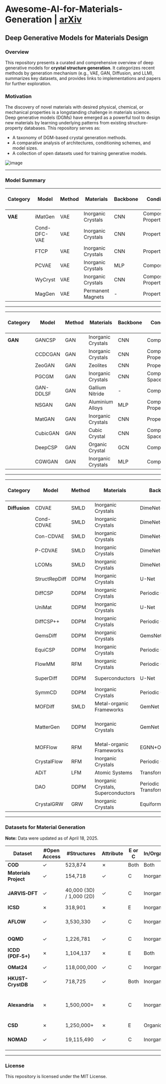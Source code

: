 # Awesome-AI-for-Materials-Generation | [arXiv](https://arxiv.org/pdf/2505.16379)


## Deep Generative Models for Materials Design

### Overview

This repository presents a curated and comprehensive overview of deep generative models for **crystal structure generation**. It categorizes recent methods by generation mechanism (e.g., VAE, GAN, Diffusion, and LLM), summarizes key datasets, and provides links to implementations and papers for further exploration.

###  Motivation

The discovery of novel materials with desired physical, chemical, or mechanical properties is a longstanding challenge in materials science. Deep generative models (DGMs) have emerged as a powerful tool to design new materials by learning underlying patterns from existing structure-property databases. This repository serves as:

* A taxonomy of DGM-based crystal generation methods.
* A comparative analysis of architectures, conditioning schemes, and model sizes.
* A collection of open datasets used for training generative models.


![image](https://github.com/user-attachments/assets/294ceb21-52e6-42a2-94c5-08fc09380494)


---

### Model Summary


| Category | Model        | Method | Materials          | Backbone | Condition             | Size | Code & Year                                     |
| -------- | ------------ | ------ | ------------------ | -------- | --------------------- | ---- | ----------------------------------------------- |
| **VAE**  | iMatGen      | VAE    | Inorganic Crystals | CNN      | Composition, Property | \~7M | [2019](https://github.com/kaist-amsg/imatgen)   |
|          | Cond-DFC-VAE | VAE    | Inorganic Crystals | CNN      | Property              | -    | [2020](https://github.com/by256/icsg3d)         |
|          | FTCP         | VAE    | Inorganic Crystals | CNN      | Property              | -    | [2022](https://github.com/PV-Lab/FTCP)          |
|          | PCVAE        | VAE    | Inorganic Crystals | MLP      | Composition           | \~3M | [2023](https://github.com/zjuKeLiu/PCVAE)       |
|          | WyCryst      | VAE    | Inorganic Crystals | CNN      | Composition, Property | -    | [2024](https://github.com/RaymondZhurm/WyCryst) |
|          | MagGen       | VAE    | Permanent Magnets  | -        | Property              | -    | 2024                                            |

---

| Category | Model     | Method | Materials          | Backbone | Condition                | Size   | Code & Year                                                               |
| -------- | --------- | ------ | ------------------ | -------- | ------------------------ | ------ | ------------------------------------------------------------------------- |
| **GAN**  | GANCSP    | GAN    | Inorganic Crystals | CNN      | Composition              | \~4M   | [2020](https://github.com/kaist-amsg/Composition-Conditioned-Crystal-GAN) |
|          | CCDCGAN   | GAN    | Inorganic Crystals | CNN      | Composition, Property    | -      | 2021                                                                      |
|          | ZeoGAN    | GAN    | Zeolites           | CNN      | Property                 | \~39M  | [2020](https://github.com/good4488/ZeoGAN)                                |
|          | PGCGM     | GAN    | Inorganic Crystals | CNN      | Composition, Space Group | \~5.5M | [2023](https://github.com/MilesZhao/PGCGM)                                |
|          | GAN-DDLSF | GAN    | Gallium Nitride    | -        | Composition              | -      | 2024                                                                      |
|          | NSGAN     | GAN    | Aluminium Alloys   | MLP      | Composition, Property    | \~5K   | [2024](https://github.com/anucecszl/NSGAN_aluminium)                      |
|          | MatGAN    | GAN    | Inorganic Crystals | CNN      | Property                 | -      | 2020                                                                      |
|          | CubicGAN  | GAN    | Cubic Crystal      | CNN      | Composition, Space Group | -      | 2021                                                                      |
|          | DeepCSP   | GAN    | Organic Crystal    | GCN      | Composition              | -      | 2024                                                                      |
|          | CGWGAN    | GAN    | Inorganic Crystals | MLP      | Composition              | 0.38M  | [2024](https://github.com/WPEM/CGWGAN)                                    |

---

| Category      | Model         | Method | Materials                           | Backbone             | Condition                          | Size          | Code & Year                                                                |
| ------------- | ------------- | ------ | ----------------------------------- | -------------------- | ---------------------------------- | ------------- | -------------------------------------------------------------------------- |
| **Diffusion** | CDVAE         | SMLD   | Inorganic Crystals                  | DimeNet+GemNet       | Property                           | 4.5M          | [2021](https://github.com/txie-93/cdvae)                                   |
|               | Cond-CDVAE    | SMLD   | Inorganic Crystals                  | DimeNet+GemNet       | Composition, Property              | 4M/86M        | [2024](https://github.com/ixsluo/cond-cdvae)                               |
|               | Con-CDVAE     | SMLD   | Inorganic Crystals                  | DimeNet+GemNet       | Composition, Property              | \~5M          | [2024](https://github.com/cyye001/Con-CDVAE)                               |
|               | P-CDVAE       | SMLD   | Inorganic Crystals                  | DimeNet+GemNet       | Composition, Property              | -             | 2023                                                                       |
|               | LCOMs         | SMLD   | Inorganic Crystals                  | DimeNet+GemNet       | Composition                        | 4.5M          | 2023                                                                       |
|               | StructRepDiff | DDPM   | Inorganic Crystals                  | U-Net                | -                                  | 1\~10M        | 2024                                                                       |
|               | DiffCSP       | DDPM   | Inorganic Crystals                  | Periodic GNN         | Composition                        | 12.3M         | [2023](https://github.com/jiaor17/DiffCSP)                                 |
|               | UniMat        | DDPM   | Inorganic Crystals                  | U-Net                | Composition, Property              | -             | [2023](https://unified-Crystals.github.io/unimat/)                         |
|               | DiffCSP++     | DDPM   | Inorganic Crystals                  | Periodic GNN         | Composition, Space Group           | 12.3M         | [2024](https://github.com/jiaor17/DiffCSP-PP)                              |
|               | GemsDiff      | DDPM   | Inorganic Crystals                  | GemsNet              | Composition                        | 2.8M          | [2024](https://github.com/aklipf/gemsdiff)                                 |
|               | EquiCSP       | DDPM   | Inorganic Crystals                  | Periodic GNN         | Composition                        | 12.3M         | [2024](https://github.com/EmperorJia/EquiCSP)                              |
|               | FlowMM        | RFM    | Inorganic Crystals                  | Periodic GNN         | Composition                        | 12.3M         | [2024](https://github.com/facebookresearch/flowmm)                         |
|               | SuperDiff     | DDPM   | Superconductors                     | U-Net                | Composition, Property              | -             | [2024](https://github.com/sdkyuanpanda/SuperDiff)                          |
|               | SymmCD        | DDPM   | Inorganic Crystals                  | Periodic GNN         | Composition, Space Group           | 12.3M         | [2025](https://github.com/sibasmarak/SymmCD)                               |
|               | MOFDiff       | SMLD   | Metal-organic Frameworks            | GemNet               | Property                           | 27.2M         | [2023](https://github.com/microsoft/MOFDiff)                               |
|               | MatterGen     | DDPM   | Inorganic Crystals                  | GemNet               | Composition, Space Group, Property | 46.8M         | [2025](https://github.com/microsoft/mattergen)                             |
|               | MOFFlow       | RFM    | Metal-organic Frameworks            | EGNN+OpenFold        | Composition                        | 22.5M         | [2024](https://github.com/nayoung10/MOFFlow)                               |
|               | CrystalFlow   | RFM    | Inorganic Crystals                  | Periodic GNN         | Composition, Property              | 12.3M         | [2024](https://github.com/ixsluo/CrystalFlow)                              |
|               | ADiT          | LFM    | Atomic Systems                      | Transformer          | -                                  | 32M/130M/450M | [2025](https://github.com/facebookresearch/all-atom-diffusion-transformer) |
|               | DAO           | DDPM   | Inorganic Crystals, Superconductors | Periodic Transformer | Composition, Property              | -             | 2025                                                                       |
|               | CrystalGRW    | GRW    | Inorganic Crystals                  | EquiformerV2         | Property                           | 34.9M         | [2025](https://github.com/trachote/crystalgrw)                             |



---

###  Datasets for Material Generation

**Note:** Data were updated as of April 18, 2025.

| **Dataset**           | **#Open Access** | **#Structures**          | **Attribute** | **E or C** | **In/Organic** | **Format**                            | **Link** |
|-----------------------|------------------|---------------------------|---------------|------------|----------------|----------------------------------------|----------|
| **COD**               | ✓                | 523,874                   | ✗             | Both       | Both           | CIF                                    | [COD](https://www.crystallography.net/cod/) |
| **Materials Project** | ✓                | 154,718                   | ✓             | C          | Inorganic      | CIF, API                               | [Materials Project](https://materialsproject.org/) |
| **JARVIS‑DFT**        | ✓                | 40,000 (3D) / 1,000 (2D)  | ✓             | C          | Inorganic      | CIF, JSON, API                         | [JARVIS](https://jarvis.nist.gov/) |
| **ICSD**              | ✗                | 318,901                   | ✗             | E          | Inorganic      | CIF                                    | [ICSD](https://icsd.products.fiz-karlsruhe.de/) |
| **AFLOW**             | ✓                | 3,530,330                 | ✓             | C          | Inorganic      | API (JSON), CIF                        | [AFLOW](https://aflow.org/) |
| **OQMD**              | ✓                | 1,226,781                 | ✓             | C          | Inorganic      | JSON, API                              | [OQMD](https://oqmd.org/) |
| **ICDD (PDF‑5+)**     | ✗                | 1,104,137                 | ✗             | E          | Both           | PDF, TXT, CIF                          | [ICDD](https://www.icdd.com/) |
| **OMat24**            | ✓                | 118,000,000               | ✓             | C          | Inorganic      | ASEDB (LMDB)                           | [OMat24](https://huggingface.co/datasets/facebook/OMAT24) |
| **HKUST-CrystDB**     | ✓                | 718,725                   | ✓             | Both       | Inorganic      | ASEDB                                  | [HKUST-CrystDB](https://huggingface.co/datasets/caobin/HKUST-CrystDB) |
| **Alexandria**        | ✗                | 1,500,000+                | ✗             | C          | Inorganic      | CIF, JSON, DGL, PyG, LMDB              | [Alexandria](https://alexandria.icams.rub.de/) |
| **CSD**               | ✗                | 1,250,000+                | ✗             | E          | Organic        | CIF                                    | [CSD](https://www.ccdc.cam.ac.uk/solutions/about-the-csd/) |
| **NOMAD**             | ✓                | 19,115,490                | ✓             | C          | Inorganic      | Raw I/O, Metainfo (JSON)               | [NOMAD](https://nomad-lab.eu/) |



---



###  License

This repository is licensed under the MIT License.

